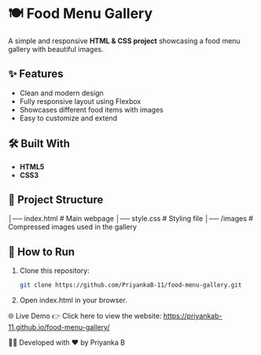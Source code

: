 # 🍽️ Food Menu Gallery  

A simple and responsive **HTML & CSS project** showcasing a food menu gallery with beautiful images.  

## ✨ Features  
- Clean and modern design  
- Fully responsive layout using Flexbox  
- Showcases different food items with images  
- Easy to customize and extend  

## 🛠️ Built With  
- **HTML5**  
- **CSS3**  

## 📂 Project Structure  
│── index.html # Main webpage
│── style.css # Styling file
│── /images # Compressed images used in the gallery

## 🚀 How to Run  
1. Clone this repository:  
   ```bash
   git clone https://github.com/PriyankaB-11/food-menu-gallery.git
2. Open index.html in your browser.

🌐 Live Demo
👉 Click here to view the website:  https://priyankab-11.github.io/food-menu-gallery/

👩‍💻 Developed with ❤️ by Priyanka B
